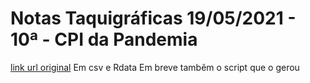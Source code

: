 # Notas Taquigráficas 19/05/2021 - 10ª - CPI da Pandemia
[link url original](https://www25.senado.leg.br/web/atividade/notas-taquigraficas/-/notas/r/9996)
Em csv e Rdata
Em breve tambẽm o script que o gerou
